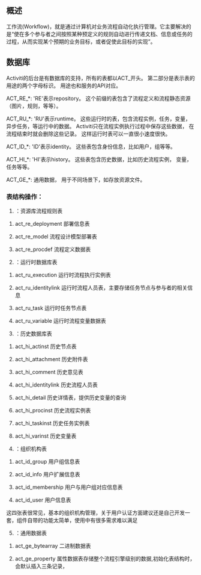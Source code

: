 ## 概述
工作流(Workflow)，就是通过计算机对业务流程自动化执行管理。它主要解决的是“使在多个参与者之间按照某种预定义的规则自动进行传递文档、信息或任务的过程，从而实现某个预期的业务目标，或者促使此目标的实现”。

## 数据库
Activiti的后台是有数据库的支持，所有的表都以ACT_开头。 第二部分是表示表的用途的两个字母标识。 用途也和服务的API对应。

ACT_RE_*: 'RE'表示repository。 这个前缀的表包含了流程定义和流程静态资源 （图片，规则，等等）。

ACT_RU_*: 'RU'表示runtime。 这些运行时的表，包含流程实例，任务，变量，异步任务，等运行中的数据。 Activiti只在流程实例执行过程中保存这些数据， 在流程结束时就会删除这些记录。 这样运行时表可以一直很小速度很快。

ACT_ID_*: 'ID'表示identity。 这些表包含身份信息，比如用户，组等等。

ACT_HI_*: 'HI'表示history。 这些表包含历史数据，比如历史流程实例， 变量，任务等等。

ACT_GE_*: 通用数据， 用于不同场景下，如存放资源文件。

### 表结构操作：
1. ：资源库流程规则表
1) act_re_deployment 部署信息表

2) act_re_model   流程设计模型部署表

3) act_re_procdef   流程定义数据表

2. ：运行时数据库表
1) act_ru_execution 运行时流程执行实例表

2) act_ru_identitylink 运行时流程人员表，主要存储任务节点与参与者的相关信息

3) act_ru_task 运行时任务节点表

4) act_ru_variable 运行时流程变量数据表

3. ：历史数据库表
1) act_hi_actinst 历史节点表

2) act_hi_attachment 历史附件表

3) act_hi_comment 历史意见表

4) act_hi_identitylink 历史流程人员表

5) act_hi_detail 历史详情表，提供历史变量的查询

6) act_hi_procinst 历史流程实例表

7) act_hi_taskinst 历史任务实例表

8) act_hi_varinst 历史变量表

4. ：组织机构表
1) act_id_group 用户组信息表

2) act_id_info 用户扩展信息表

3) act_id_membership 用户与用户组对应信息表

4) act_id_user 用户信息表

这四张表很常见，基本的组织机构管理，关于用户认证方面建议还是自己开发一套，组件自带的功能太简单，使用中有很多需求难以满足

5. ：通用数据表
1) act_ge_bytearray 二进制数据表

2) act_ge_property 属性数据表存储整个流程引擎级别的数据,初始化表结构时，会默认插入三条记录，
